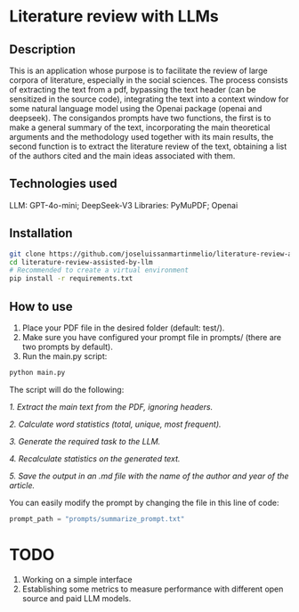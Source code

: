 # Literature review with LLMs

## Description

This is an application whose purpose is to facilitate the review of large corpora of literature, especially in the social sciences. The process consists of extracting the text from a pdf, bypassing the text header (can be sensitized in the source code), integrating the text into a context window for some natural language model using the Openai package (openai and deepseek). The consigandos prompts have two functions, the first is to make a general summary of the text, incorporating the main theoretical arguments and the methodology used together with its main results, the second function is to extract the literature review of the text, obtaining a list of the authors cited and the main ideas associated with them.

## Technologies used

LLM: GPT-4o-mini; DeepSeek-V3
Libraries: PyMuPDF; Openai

## Installation

```bash
git clone https://github.com/joseluissanmartinmelio/literature-review-assisted-by-llm.git
cd literature-review-assisted-by-llm
# Recommended to create a virtual environment
pip install -r requirements.txt
```

## How to use

1. Place your PDF file in the desired folder (default: test/).
2. Make sure you have configured your prompt file in prompts/ (there are two prompts by default).
3. Run the main.py script:

```bash
python main.py
```

The script will do the following:

*1. Extract the main text from the PDF, ignoring headers.*

*2. Calculate word statistics (total, unique, most frequent).*

*3. Generate the required task to the LLM.*

*4. Recalculate statistics on the generated text.*

*5. Save the output in an .md file with the name of the author and year of the article.*

You can easily modify the prompt by changing the file in this line of code:

```python
prompt_path = "prompts/summarize_prompt.txt"
```

# TODO

1. Working on a simple interface
2. Establishing some metrics to measure performance with different open source and paid LLM models.
